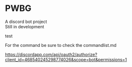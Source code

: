 # PWBG
A discord bot project <br>
Still in development

test

For the command be sure to check the commandlist.md

https://discordapp.com/api/oauth2/authorize?client_id=468540245298774026&scope=bot&permissions=1